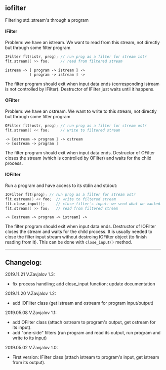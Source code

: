 ## iofilter

Filtering std::stream's through a program

#### IFilter

Problem: we have an istream. We want to read from this stream, not
directly but through some filter program.

```c++
IFilter flt(istr, prog); // run prog as a filter for stream istr
flt.stream() >> foo;     // read from filtered stream
```

```
istream -> [ program -> istream ] ->
           [ program -> istream ] ->
```

The filter program should exit when input data ends
(corresponding istream is not controlled by IFilter).
Destructor of IFilter just waits until it happens.

#### OFilter

Problem: we have an ostream. We want to write to this stream, not
directly but through some filter program.

```c++
OFilter flt(ostr, prog); // run prog as a filter for stream ostr
flt.stream() << foo;     // write to filtered stream
```

```
-> [ostream -> program ] -> ostream
-> [ostream -> program ]
```

The filter program should exit when input data ends. Destructor of
OFilter closes the stream (which is controlled by OFilter) and waits for
the child process.

#### IOFilter

Run a program and have access to its stdin and stdout:
```c++
IOFilter flt(prog); // run prog as a filter for stream ostr
flt.ostream() << foo;  // write to filtered stream
flt.close_input();     // close filter's input: we send what we wanted.
flt.stream() >> foo;   // read from filtered stream
```

```
-> [ostream -> program -> istream] ->
```

The filter program should exit when input data ends.
Destructor of IOFilter closes the stream and waits for the
child process. It is usually needed to close the filter input
stream without destroing IOFilter object (to finish reading from it).
This can be done with `close_input()` method.

------------
## Changelog:

2019.11.21 V.Zavjalov 1.3:
- fix process handling; add close_input function;
  update documentation

2019.11.20 V.Zavjalov 1.2:
- add IOFilter class (get istream and ostream for
  program input/output)

2019.05.08 V.Zavjalov 1.1:
- add OFilter class (attach ostream to program's output,
  get ostream for its input).
- add "one-side" filters (run program and read its output,
  run program and write to its input)

2019.05.02 V.Zavjalov 1.0:
- First version:
  IFilter class (attach istream to program's input,
  get istream from its output).
